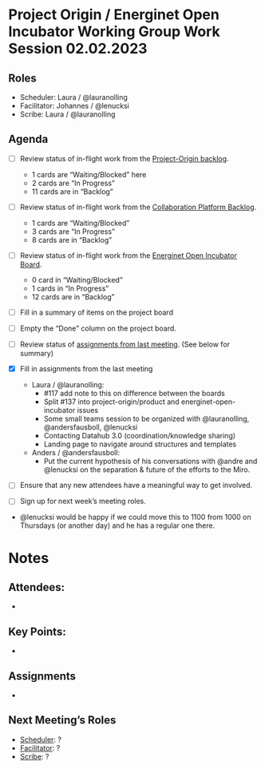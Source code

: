 # Project Origin / Energinet Open Incubator Working Group Work Session 02.02.2023

## Roles
- Scheduler: Laura / @lauranolling
- Facilitator: Johannes / @lenucksi
- Scribe: Laura / @lauranolling

## Agenda

- [ ] Review status of in-flight work from the [Project-Origin backlog](https://github.com/orgs/project-origin/projects/6/views/1).
  - 1 cards are “Waiting/Blocked” here 
  - 2 cards are “In Progress” 
  - 11 cards are in “Backlog” 
- [ ] Review status of in-flight work from the [Collaboration Platform Backlog](https://github.com/orgs/project-origin/projects/2/views/1).
  - 1 cards are “Waiting/Blocked”
  - 3 cards are “In Progress”
  - 8 cards are in “Backlog” 
- [ ] Review status of in-flight work from the [Energinet Open Incubator Board](https://github.com/orgs/project-origin/projects/11/views/2).
  - 0 card in “Waiting/Blocked”
  - 1 cards in “In Progress” 
  - 12 cards are in “Backlog”
- [ ] Fill in a summary of items on the project board
- [ ] Empty the “Done” column on the project board.
- [ ] Review status of [assignments from last meeting](https://github.com/project-origin/origin-collaboration/blob/main/meeting-minutes/project-origin-working-session-19-01-2023.md). (See below for summary)
- [x] Fill in assignments from the last meeting
  - Laura / @lauranolling:
    - #117 add note to this on difference between the boards
    - Split #137 into project-origin/product and energinet-open-incubator issues
    - Some small teams session to be organized with @lauranolling, @andersfausboll, @lenucksi 
    - Contacting Datahub 3.0  (coordination/knowledge sharing)
    - Landing page to navigate around structures and templates
  - Anders / @andersfausboll:
    - Put the current hypothesis of his conversations with @andre and @lenucksi on the separation & future of the efforts to the Miro.
    
- [ ] Ensure that any new attendees have a meaningful way to get involved.
- [ ] Sign up for next week’s meeting roles.

- @lenucksi would be happy if we could move this to 1100 from 1000 on Thursdays (or another day) and he has a regular one there.

# Notes

## Attendees:
- 

## Key Points:
-  
 
## Assignments
- 

## Next Meeting’s Roles

- [Scheduler](Scheduler): ? 
- [Facilitator](Facilitator): ? 
- [Scribe](Scribe): ?

<!-- something tells me we need to fix the anchorlink style use here... -->
[project board Project-Origin]: https://github.com/orgs/project-origin/projects/6/views/2

[project board collaboration platform]: https://github.com/orgs/project-origin/projects/2/views/1
[project board Energinet Open Incubator]: https://github.com/orgs/project-origin/projects/11

[Scheduler]:meeting-docs/roles.md#scheduler
[Facilitator]:meeting-docs/roles.md#facilitator
[Scribe]:meeting-docs/roles.md#scribe
